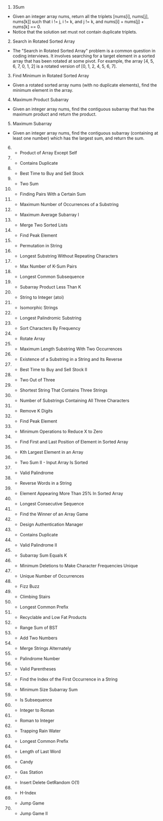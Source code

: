1. 3Sum
- Given an integer array nums, return all the triplets [nums[i], nums[j], nums[k]] such that i != j, i != k, and j != k, and nums[i] + nums[j] + nums[k] == 0.
- Notice that the solution set must not contain duplicate triplets.

2. Search in Rotated Sorted Array
- The "Search in Rotated Sorted Array" problem is a common question in coding interviews. It involves searching for a target element in a sorted array that has been rotated at some pivot. For example, the array [4, 5, 6, 7, 0, 1, 2] is a rotated version of [0, 1, 2, 4, 5, 6, 7].


3. Find Minimum in Rotated Sorted Array
- Given a rotated sorted array nums (with no duplicate elements), find the minimum element in the array.


4. Maximum Product Subarray
- Given an integer array nums, find the contiguous subarray that has the maximum product and return the product.

5. Maximum Subarray
- Given an integer array nums, find the contiguous subarray (containing at least one number) which has the largest sum, and return the sum.

6. * Product of Array Except Self
7. * Contains Duplicate
8. * Best Time to Buy and Sell Stock
9. * Two Sum
10. * Finding Pairs With a Certain Sum
11. * Maximum Number of Occurrences of a Substring
12. * Maximum Average Subarray I
13. * Merge Two Sorted Lists
14. * Find Peak Element
15. * Permutation in String
16. * Longest Substring Without Repeating Characters
17. * Max Number of K-Sum Pairs
18. * Longest Common Subsequence
19. * Subarray Product Less Than K
20. * String to Integer (atoi)
21. * Isomorphic Strings
22. * Longest Palindromic Substring
23. * Sort Characters By Frequency
24. * Rotate Array
25. * Maximum Length Substring With Two Occurrences
26. * Existence of a Substring in a String and Its Reverse
27. * Best Time to Buy and Sell Stock II
28. * Two Out of Three
29. * Shortest String That Contains Three Strings
30. * Number of Substrings Containing All Three Characters
31. * Remove K Digits
32. * Find Peak Element
33. * Minimum Operations to Reduce X to Zero
34. * Find First and Last Position of Element in Sorted Array
35. * Kth Largest Element in an Array
36. * Two Sum II - Input Array Is Sorted
37. * Valid Palindrome
38. * Reverse Words in a String
39. * Element Appearing More Than 25% In Sorted Array
40. * Longest Consecutive Sequence
41. * Find the Winner of an Array Game
42. * Design Authentication Manager
43. * Contains Duplicate
44. * Valid Palindrome II
45. * Subarray Sum Equals K
46. * Minimum Deletions to Make Character Frequencies Unique
47. * Unique Number of Occurrences
48. * Fizz Buzz
49. * Climbing Stairs
50. * Longest Common Prefix
51. * Recyclable and Low Fat Products
52. * Range Sum of BST
53. * Add Two Numbers
54. * Merge Strings Alternately
55. * Palindrome Number
56. * Valid Parentheses
57. * Find the Index of the First Occurrence in a String
58. * Minimum Size Subarray Sum
59. * Is Subsequence
60. * Integer to Roman
61. * Roman to Integer
62. * Trapping Rain Water
63. * Longest Common Prefix
64. * Length of Last Word
65. * Candy
66. * Gas Station
67. * Insert Delete GetRandom O(1)
68. * H-Index
69. * Jump Game
70. * Jump Game II